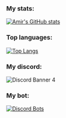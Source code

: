 ### My stats:
[![Amir's GitHub stats](https://github-readme-stats.vercel.app/api?username=Amir-78&show_icons=true&theme=tokyonight)](https://github.com/Amir-78?tab=repositories)

### Top languages:
[![Top Langs](https://github-readme-stats.vercel.app/api/top-langs/?username=Amir-78&layout=compact&theme=tokyonight)](https://github.com/anuraghazra/github-readme-stats)

### My discord:
![Discord Banner 4](https://discordapp.com/api/guilds/649281025398013952/widget.png?style=banner4)

### My bot:
[![Discord Bots](https://top.gg/api/widget/645561062271352833.svg)](https://top.gg/bot/645561062271352833)
